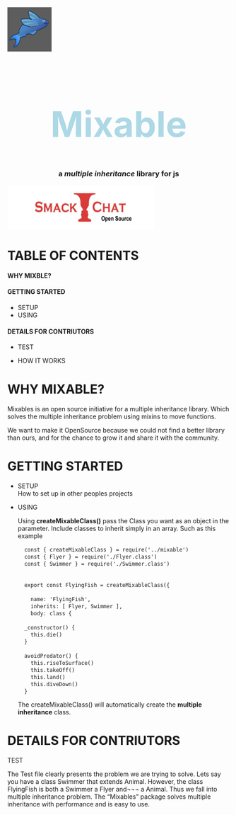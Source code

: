 
<img src="Fly.png" width="100px" height="100px"/>



<h1 style="text-align: center; color: lightblue; font-size: 80px"> Mixable <h1/>

<h3 style="text-align: center;">   a <i> multiple inheritance </i> library for js </h3>

<img src="logo.jpg" width="333px" height="100px"/>



<h1>TABLE OF CONTENTS</h1>

<h4>WHY MIXBLE?</h4> 


<h4>GETTING STARTED</h4> 

* SETUP
* USING  

<h4>DETAILS FOR CONTRIUTORS</h4>

* TEST

* HOW IT WORKS

<h1> WHY MIXABLE? </h1>

Mixables is an open source initiative for a multiple inheritance library.
Which solves the multiple inheritance problem using mixins to move functions.

We want to make it OpenSource because we could not find a better library than ours, and for the chance to grow it and share it with the community.


<h1>GETTING STARTED</h1>

* SETUP  
		How to set up in other peoples projects


* USING 

	Using **createMixableClass()** pass the Class you want as an object in the parameter.
	Include classes to inherit simply in an array. Such as this example

		

		const { createMixableClass } = require('../mixable')  
		const { Flyer } = require('./Flyer.class')  
		const { Swimmer } = require('./Swimmer.class')
	
			
		export const FlyingFish = createMixableClass({
	
		  name: 'FlyingFish',
		  inherits: [ Flyer, Swimmer ],
		  body: class {

	    _constructor() {
	      this.die()
	    }
	  
	    avoidPredator() {
	      this.riseToSurface()
	      this.takeOff()
	      this.land()
	      this.diveDown()
	    }
  
  	The createMixableClass() will automatically create the **multiple inheritance** class.
 
      

<h1>DETAILS FOR CONTRIUTORS</h1>
TEST

The Test file clearly presents the problem we are trying to solve. Lets say you have a class Swimmer that extends Animal. However, the class FlyingFish is both a Swimmer a Flyer and¬¬¬ a Animal. Thus we fall into multiple inheritance problem. The “Mixables” package solves multiple inheritance with performance and is easy to use.






